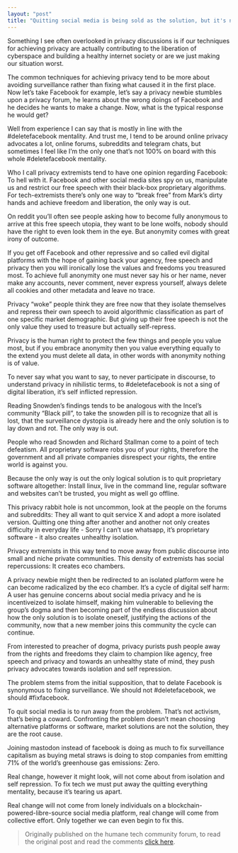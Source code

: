 ```yaml
---
layout: "post"
title: "Quitting social media is being sold as the solution, but it's not liberating users, it's repressing and isolating them."
---
```


Something I see often overlooked in privacy discussions is if our techniques for achieving privacy are actually contributing to the liberation of cyberspace and building a healthy internet society or are we just making our situation worst.

The common techniques for achieving privacy tend to be more about avoiding surveillance rather than fixing what caused it in the first place. Now let’s take Facebook for example, let’s say a privacy newbie stumbles upon a privacy forum, he learns about the wrong doings of Facebook and he decides he wants to make a change. Now, what is the typical response he would get?

Well from experience I can say that is mostly in line with the #deletefacebook mentality. And trust me, I tend to be around online privacy advocates a lot, online forums, subreddits and telegram chats, but sometimes I feel like I’m the only one that’s not 100% on board with this whole #deletefacebook mentality.

Who I call privacy extremists tend to have one opinion regarding Facebook: To hell with it. Facebook and other social media sites spy on us, manipulate us and restrict our free speech with their black-box proprietary algorithms. For tech-extremists there’s only one way to “break free” from Mark’s dirty hands and achieve freedom and liberation, the only way is out.

On reddit you’ll often see people asking how to become fully anonymous to arrive at this free speech utopia, they want to be lone wolfs, nobody should have the right to even look them in the eye. But anonymity comes with great irony of outcome.

If you get off Facebook and other repressive and so called evil digital platforms with the hope of gaining back your agency, free speech and privacy then you will ironically lose the values and freedoms you treasured most. To achieve full anonymity one must never say his or her name, never make any accounts, never comment, never express yourself, always delete all cookies and other metadata and leave no trace.

Privacy “woke” people think they are free now that they isolate themselves and repress their own speech to avoid algorithmic classification as part of one specific market demographic. But giving up their free speech is not the only value they used to treasure but actually self-repress.

Privacy is the human right to protect the few things and people you value most, but if you embrace anonymity then you value everything equally to the extend you must delete all data, in other words with anonymity nothing is of value.

To never say what you want to say, to never participate in discourse, to understand privacy in nihilistic terms, to #deletefacebook is not a sing of digital liberation, it’s self inflicted repression.

Reading Snowden’s findings tends to be analogous with the Incel’s community “Black pill”, to take the snowden pill is to recognize that all is lost, that the surveillance dystopia is already here and the only solution is to lay down and rot. The only way is out.

People who read Snowden and Richard Stallman come to a point of tech defeatism. All proprietary software robs you of your rights, therefore the government and all private companies disrespect your rights, the entire world is against you.

Because the only way is out the only logical solution is to quit proprietary software altogether: Install linux, live in the command line, regular software and websites can’t be trusted, you might as well go offline.

This privacy rabbit hole is not uncommon, look at the people on the forums and subreddits: They all want to quit service X and adopt a more isolated version. Quitting one thing after another and another not only creates difficulty in everyday life - Sorry I can’t use whatsapp, it’s proprietary software - it also creates unhealthy isolation.

Privacy extremists in this way tend to move away from public discourse into small and niche private communities. This density of extremists has social repercussions: It creates eco chambers.

A privacy newbie might then be redirected to an isolated platform were he can become radicalized by the eco chamber. It’s a cycle of digital self harm: A user has genuine concerns about social media privacy and he is incentiveized to isolate himself, making him vulnerable to believing the group’s dogma and then becoming part of the endless discussion about how the only solution is to isolate oneself, justifying the actions of the community, now that a new member joins this community the cycle can continue.

From interested to preacher of dogma, privacy purists push people away from the rights and freedoms they claim to champion like agency, free speech and privacy and towards an unhealthy state of mind, they push privacy advocates towards isolation and self repression.

The problem stems from the initial supposition, that to delate Facebook is synonymous to fixing surveillance. We should not #deletefacebook, we should #fixfacebook.

To quit social media is to run away from the problem. That’s not activism, that’s being a coward. Confronting the problem doesn’t mean choosing alternative platforms or software, market solutions are not the solution, they are the root cause.

Joining mastodon instead of facebook is doing as much to fix surveillance capitalism as buying metal straws is doing to stop companies from emitting 71% of the world’s greenhouse gas emissions: Zero.

Real change, however it might look, will not come about from isolation and self repression. To fix tech we must put away the quitting everything mentality, because it’s tearing us apart.

Real change will not come from lonely individuals on a blockchain-powered-libre-source social media platform, real change will come from collective effort. Only together we can even begin to fix this.


> Originally published on the humane tech community forum, to read the original post and read the comments [click here][1].

[1]: https://community.humanetech.com/t/quitting-social-media-is-being-sold-as-the-solution-but-its-not-liberating-users-its-repressing-and-isolating-them/4208